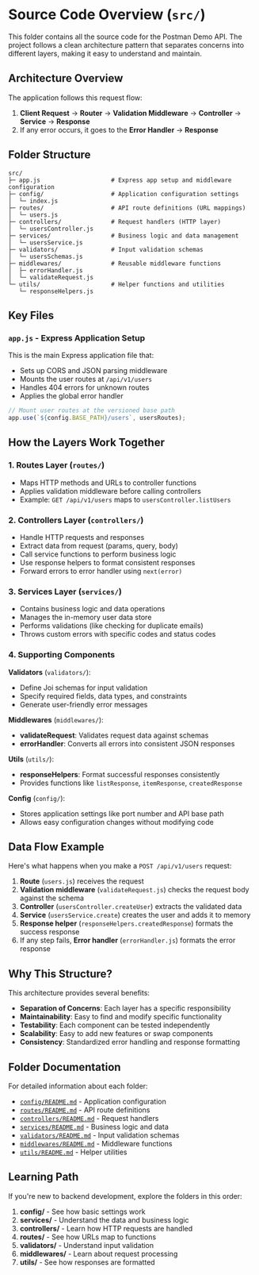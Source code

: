 # Source Code Overview (`src/`)

This folder contains all the source code for the Postman Demo API. The project follows a clean architecture pattern that separates concerns into different layers, making it easy to understand and maintain.

## Architecture Overview

The application follows this request flow:

1. **Client Request** → **Router** → **Validation Middleware** → **Controller** → **Service** → **Response**
2. If any error occurs, it goes to the **Error Handler** → **Response**

## Folder Structure

```
src/
├─ app.js                    # Express app setup and middleware configuration
├─ config/                   # Application configuration settings
│  └─ index.js
├─ routes/                   # API route definitions (URL mappings)
│  └─ users.js
├─ controllers/              # Request handlers (HTTP layer)
│  └─ usersController.js
├─ services/                 # Business logic and data management
│  └─ usersService.js
├─ validators/               # Input validation schemas
│  └─ usersSchemas.js
├─ middlewares/              # Reusable middleware functions
│  ├─ errorHandler.js
│  └─ validateRequest.js
└─ utils/                    # Helper functions and utilities
   └─ responseHelpers.js
```

## Key Files

### `app.js` - Express Application Setup
This is the main Express application file that:
- Sets up CORS and JSON parsing middleware
- Mounts the user routes at `/api/v1/users`
- Handles 404 errors for unknown routes
- Applies the global error handler

```javascript
// Mount user routes at the versioned base path
app.use(`${config.BASE_PATH}/users`, usersRoutes);
```

## How the Layers Work Together

### 1. Routes Layer (`routes/`)
- Maps HTTP methods and URLs to controller functions
- Applies validation middleware before calling controllers
- Example: `GET /api/v1/users` maps to `usersController.listUsers`

### 2. Controllers Layer (`controllers/`)
- Handle HTTP requests and responses
- Extract data from request (params, query, body)
- Call service functions to perform business logic
- Use response helpers to format consistent responses
- Forward errors to error handler using `next(error)`

### 3. Services Layer (`services/`)
- Contains business logic and data operations
- Manages the in-memory user data store
- Performs validations (like checking for duplicate emails)
- Throws custom errors with specific codes and status codes

### 4. Supporting Components

**Validators** (`validators/`):
- Define Joi schemas for input validation
- Specify required fields, data types, and constraints
- Generate user-friendly error messages

**Middlewares** (`middlewares/`):
- **validateRequest**: Validates request data against schemas
- **errorHandler**: Converts all errors into consistent JSON responses

**Utils** (`utils/`):
- **responseHelpers**: Format successful responses consistently
- Provides functions like `listResponse`, `itemResponse`, `createdResponse`

**Config** (`config/`):
- Stores application settings like port number and API base path
- Allows easy configuration changes without modifying code

## Data Flow Example

Here's what happens when you make a `POST /api/v1/users` request:

1. **Route** (`users.js`) receives the request
2. **Validation middleware** (`validateRequest.js`) checks the request body against the schema
3. **Controller** (`usersController.createUser`) extracts the validated data
4. **Service** (`usersService.create`) creates the user and adds it to memory
5. **Response helper** (`responseHelpers.createdResponse`) formats the success response
6. If any step fails, **Error handler** (`errorHandler.js`) formats the error response

## Why This Structure?

This architecture provides several benefits:

- **Separation of Concerns**: Each layer has a specific responsibility
- **Maintainability**: Easy to find and modify specific functionality
- **Testability**: Each component can be tested independently
- **Scalability**: Easy to add new features or swap components
- **Consistency**: Standardized error handling and response formatting

## Folder Documentation

For detailed information about each folder:

- [`config/README.md`](config/README.md) - Application configuration
- [`routes/README.md`](routes/README.md) - API route definitions
- [`controllers/README.md`](controllers/README.md) - Request handlers
- [`services/README.md`](services/README.md) - Business logic and data
- [`validators/README.md`](validators/README.md) - Input validation schemas
- [`middlewares/README.md`](middlewares/README.md) - Middleware functions
- [`utils/README.md`](utils/README.md) - Helper utilities

## Learning Path

If you're new to backend development, explore the folders in this order:

1. **config/** - See how basic settings work
2. **services/** - Understand the data and business logic
3. **controllers/** - Learn how HTTP requests are handled
4. **routes/** - See how URLs map to functions
5. **validators/** - Understand input validation
6. **middlewares/** - Learn about request processing
7. **utils/** - See how responses are formatted